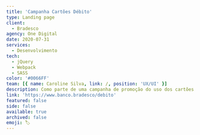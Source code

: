 ```yaml
---
title: 'Campanha Cartões Débito'
type: Landing page
client:
  - Bradesco
agency: One Digital
date: 2020-07-31
services:
  - Desenvolvimento
tech:
  - jQuery
  - Webpack
  - SASS
color: '#0066FF'
team: [{ name: Caroline Silva, link: /, position: 'UX/UI' }]
description: Como parte de uma campanha de promoção do uso dos cartões de débito do Bradesco, contribuí para o desenvolvimento de uma landing page com o objetivo de incentivar os clientes a desbloquear e realizar transações com seus cartões. A página de destino foi adaptada para atrair o público-alvo do Bradesco e incluiu frases de chamariz claras, navegação intuitiva e design visual envolvente.<br><br>Durante este projeto, aproveitei minha experiência técnica em desenvolvimento front-end para criar uma experiência de usuário perfeita, aderindo às diretrizes de marca do cliente. Também implementei ferramentas eficazes de rastreamento e análise para monitorar o envolvimento do usuário e o desempenho do site, incluindo taxas de cliques e taxas de conversão.
link: 'https://www.banco.bradesco/debito'
featured: false
side: false
available: true
archived: false
emoji: 🏷️
---
```

